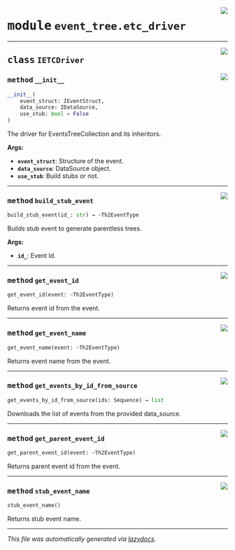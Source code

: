 <!-- markdownlint-disable -->

<a href="../../th2_data_services/event_tree/etc_driver.py#L0"><img align="right" style="float:right;" src="https://img.shields.io/badge/-source-cccccc?style=flat-square"></a>

# <kbd>module</kbd> `event_tree.etc_driver`






---

<a href="../../th2_data_services/event_tree/etc_driver.py#L23"><img align="right" style="float:right;" src="https://img.shields.io/badge/-source-cccccc?style=flat-square"></a>

## <kbd>class</kbd> `IETCDriver`




<a href="../../th2_data_services/event_tree/etc_driver.py#L24"><img align="right" style="float:right;" src="https://img.shields.io/badge/-source-cccccc?style=flat-square"></a>

### <kbd>method</kbd> `__init__`

```python
__init__(
    event_struct: IEventStruct,
    data_source: IDataSource,
    use_stub: bool = False
)
```

The driver for EventsTreeCollection and its inheritors. 



**Args:**
 
 - <b>`event_struct`</b>:  Structure of the event. 
 - <b>`data_source`</b>:  DataSource object. 
 - <b>`use_stub`</b>:  Build stubs or not. 




---

<a href="../../th2_data_services/event_tree/etc_driver.py#L41"><img align="right" style="float:right;" src="https://img.shields.io/badge/-source-cccccc?style=flat-square"></a>

### <kbd>method</kbd> `build_stub_event`

```python
build_stub_event(id_: str) → ~Th2EventType
```

Builds stub event to generate parentless trees. 



**Args:**
 
 - <b>`id_`</b>:  Event Id. 

---

<a href="../../th2_data_services/event_tree/etc_driver.py#L53"><img align="right" style="float:right;" src="https://img.shields.io/badge/-source-cccccc?style=flat-square"></a>

### <kbd>method</kbd> `get_event_id`

```python
get_event_id(event: ~Th2EventType)
```

Returns event id from the event. 

---

<a href="../../th2_data_services/event_tree/etc_driver.py#L57"><img align="right" style="float:right;" src="https://img.shields.io/badge/-source-cccccc?style=flat-square"></a>

### <kbd>method</kbd> `get_event_name`

```python
get_event_name(event: ~Th2EventType)
```

Returns event name from the event. 

---

<a href="../../th2_data_services/event_tree/etc_driver.py#L61"><img align="right" style="float:right;" src="https://img.shields.io/badge/-source-cccccc?style=flat-square"></a>

### <kbd>method</kbd> `get_events_by_id_from_source`

```python
get_events_by_id_from_source(ids: Sequence) → list
```

Downloads the list of events from the provided data_source. 

---

<a href="../../th2_data_services/event_tree/etc_driver.py#L49"><img align="right" style="float:right;" src="https://img.shields.io/badge/-source-cccccc?style=flat-square"></a>

### <kbd>method</kbd> `get_parent_event_id`

```python
get_parent_event_id(event: ~Th2EventType)
```

Returns parent event id from the event. 

---

<a href="../../th2_data_services/event_tree/etc_driver.py#L65"><img align="right" style="float:right;" src="https://img.shields.io/badge/-source-cccccc?style=flat-square"></a>

### <kbd>method</kbd> `stub_event_name`

```python
stub_event_name()
```

Returns stub event name. 




---

_This file was automatically generated via [lazydocs](https://github.com/ml-tooling/lazydocs)._
